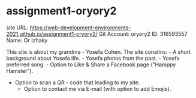 # assignment1-oryory2



site URL: https://web-development-environments-2021.github.io/assignment1-oryory2/
Git Account: oryory2
ID: 316593557
Name: Or Izhaky

This site is about my grandma - Yosefa Cohen.
The site conatins:
	- A short background about Yosefa life.
	- Yosefa photos from the past.
	- Yosefa preferred song.
	- Option to Like & Share a Facebook page ("Hamppy Hamster").
  - Option to scan a QR - code that leading to my site.
	- Option to contact me via E-mail (with option to add Emojis).
